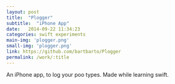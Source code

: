 ```yaml
---
layout: post
title:  "Plogger"
subtitle:  "iPhone App"
date:   2014-09-22 11:34:23
categories: swift experiments
main-img: 'plogger.png'
small-img: 'plogger.png'
link: https://github.com/bartbarto/Plogger
permalink: /work/:title
---
```

An iPhone app, to log your poo types. Made while learning swift.
